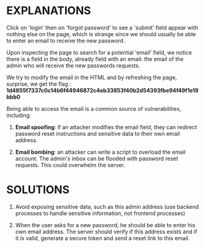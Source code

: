 # EXPLANATIONS

Click on 'login' then on 'forgot password' to see a 'submit' field appear with nothing else on the page, which is strange since we should usually be able to enter an email to receive the new password.

Upon inspecting the page to search for a potential 'email' field, we notice there is a field in the body, already field with an email: the email of the admin who will receive the new passwords requests.

We try to modify the email in the HTML and by refreshing the page, surprise, we get the flag : **1d4855f7337c0c14b6f44946872c4eb33853f40b2d54393fbe94f49f1e19bbb0**

Being able to access the email is a common source of vulnerabilities, including: 

1. **Email spoofing**: if an attacker modifies the email field, they can redirect password reset instructions and sensitive data to their own email address.

2. **Email bombing**: an attacker can write a script to overload the email account. The admin's inbox can be flooded with password reset requests. This could overwhelm the server.


# SOLUTIONS

1. Avoid exposing sensitive data, such as this admin address (use backend processes to handle sensitive information, not frontend processes)

2. When the user asks for a new password, he should be able to enter his own email address. The server should verify if this address exists and if it is valid, generate a secure token and send a reset link to this email.